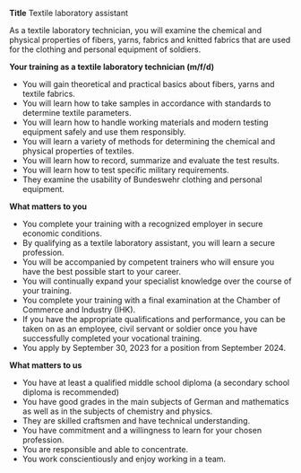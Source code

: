 **Title**
Textile laboratory assistant

As a textile laboratory technician, you will examine the chemical and physical properties of fibers, yarns, fabrics and knitted fabrics that are used for the clothing and personal equipment of soldiers.

**Your training as a textile laboratory technician (m/f/d)**

-	You will gain theoretical and practical basics about fibers, yarns and textile fabrics.
-	You will learn how to take samples in accordance with standards to determine textile parameters.
-	You will learn how to handle working materials and modern testing equipment safely and use them responsibly.
-	You will learn a variety of methods for determining the chemical and physical properties of textiles.
-	You will learn how to record, summarize and evaluate the test results.
-	You will learn how to test specific military requirements.
-	They examine the usability of Bundeswehr clothing and personal equipment.

**What matters to you**

-	You complete your training with a recognized employer in secure economic conditions.
-	By qualifying as a textile laboratory assistant, you will learn a secure profession.
-	You will be accompanied by competent trainers who will ensure you have the best possible start to your career.
-	You will continually expand your specialist knowledge over the course of your training.
-	You complete your training with a final examination at the Chamber of Commerce and Industry (IHK).
-	If you have the appropriate qualifications and performance, you can be taken on as an employee, civil servant or soldier once you have successfully completed your vocational training.
-	You apply by September 30, 2023 for a position from September 2024.

**What matters to us**

-	You have at least a qualified middle school diploma (a secondary school diploma is recommended)
-	You have good grades in the main subjects of German and mathematics as well as in the subjects of chemistry and physics.
-	They are skilled craftsmen and have technical understanding.
-	You have commitment and a willingness to learn for your chosen profession.
-	You are responsible and able to concentrate.
-	You work conscientiously and enjoy working in a team.
